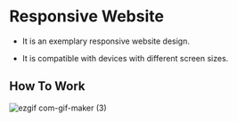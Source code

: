# Responsive Website

* It is an exemplary responsive website design.



* It is compatible with devices with different screen sizes.


## How To Work

![ezgif com-gif-maker (3)](https://user-images.githubusercontent.com/34038741/95321776-2f877f80-08a4-11eb-99d5-c4b1fb5832ae.gif)
